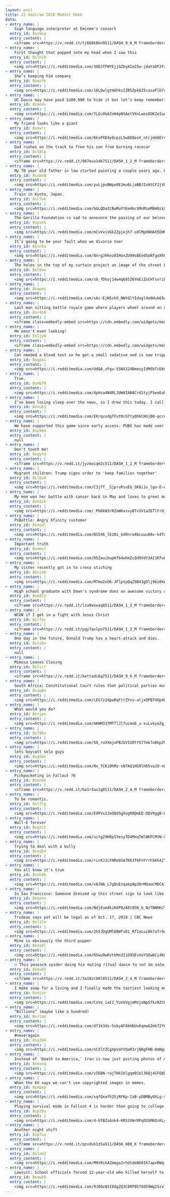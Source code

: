 ```yaml
---
layout: post
title: 22 Haziran 2018 Reddit Debe
data:
- entry_name: |
    Sign language interpreter at Eminem's concert
  entry_id: 8so9oa
  entry_content: |
    <iframe src=https://v.redd.it/tj668k8kn9511/DASH_9_6_M frameborder=0></iframe>
- entry_name: |
    First thought that popped into my head when I saw this
  entry_id: 8slhi0
  entry_content: |
    <img src=https://i.redditmedia.com/3ODJfFWYEjjGZbyAIe25w-jdaYa8F2FzRDkMMXIXJ08.jpg?s=eabd20e1f819ce636c79e3c8ddacee91 frameborder=0>
- entry_name: |
    She’s keeping him company
  entry_id: 8smzfk
  entry_content: |
    <img src=https://i.redditmedia.com/16LDwlgtmGhksIZB5Zpk6Z5casaFlD7rukiONmfBxp4.jpg?s=562e3b065d3c4276451debd504b4ac06 frameborder=0>
- entry_name: |
    UC Davis may have paid $100,000 to hide it but let’s keep remembering the awful pepper spray incident.
  entry_id: 8smodv
  entry_content: |
    <img src=https://i.redditmedia.com/7LGc8k6ZoH4pNSAetVXnLwosOOKZeIuAVvPbBclhpAQ.jpg?s=325762bb3dae9adccca1663569b262a4 frameborder=0>
- entry_name: |
    My friend looks like a giant
  entry_id: 8smvrc
  entry_content: |
    <img src=https://i.redditmedia.com/6ksPXD4y8cpzL5w88OesX_ntcjmU6Erx04pA5SqOgwQ.jpg?s=90efc3361e25e8e7117bbd424f977013 frameborder=0>
- entry_name: |
    Dad rushes on the track to free his son from burning racecar
  entry_id: 8sl8lp
  entry_content: |
    <iframe src=https://v.redd.it/067evo1dk7511/DASH_1_2_M frameborder=0></iframe>
- entry_name: |
    My 70 year old father in law started painting a couple years ago. He likes to try different styles and keeps them all.
  entry_id: 8sobn8
  entry_content: |
    <img src=https://i.redditmedia.com/yuLjpuBWpw9E2mu6LjaBBJIo9tCF2jV09N-eapu5_dI.jpg?s=8f46218a2a0fa263fd88cc6a026373e3 frameborder=0>
- entry_name: |
    Train in Kyoto, Japan.
  entry_id: 8sr7wk
  entry_content: |
    <img src=https://i.redditmedia.com/bGLQDaICBwMuYYEeHbcSMnMzeM8HOikXb0D4cZ_e5Cs.jpg?s=86ef926b9e672d6b2fe57507245a83d1 frameborder=0>
- entry_name: |
    The Gorilla Foundation is sad to announce the passing of our beloved Koko
  entry_id: 8spsnk
  entry_content: |
    <img src=https://i.redditmedia.com/mCvVviVGk2Zpjejh7-sHlMpHNHAX5OHNAFJutoRG5V8.jpg?s=e68f9ae7980cc14b900e5d874dd87344 frameborder=0>
- entry_name: |
    It’s going to be your fault when we divorce too!
  entry_id: 8snn5a
  entry_content: |
    <img src=https://i.redditmedia.com/8nrgJHkez8IHoxZU99sBEed5oNfgoXhU59vMs0vGWhI.jpg?s=76c0f319ffc210ffd586bfd6a8c205ee frameborder=0>
- entry_name: |
    The holes in the top of my curtain project an image of the street below onto my ceiling
  entry_id: 8sl0vw
  entry_content: |
    <img src=https://i.redditmedia.com/sG_fDhoj14w4q685Z6YmEiZoCHTsvrib2UVxZdlZ37k.jpg?s=3b7a851ec014d40cad81e0db2b5e73bf frameborder=0>
- entry_name: |
  entry_id: 8smpmi
  entry_content: |
    <img src=https://i.redditmedia.com/sAc-EjN5zkO_NWtQlYIdagl4e6Huk65wxLQdb6HzWOc.jpg?s=7f18d12df4fdc9ebb8e5ace7dbd65cec frameborder=0>
- entry_name: |
    Last man sitting battle royale game where players wheel around on office chairs.
  entry_id: 8sr4h0
  entry_content: |
    <iframe class=embedly-embed src=https://cdn.embedly.com/widgets/media.html?src=https%3A%2F%2Fgfycat.com%2Fifr%2FImaginaryElectricIsabellineshrike&url=https%3A%2F%2Fgfycat.com%2FImaginaryElectricIsabellineshrike&image=https%3A%2F%2Fthumbs.gfycat.com%2FImaginaryElectricIsabellineshrike-size_restricted.gif&key=522baf40bd3911e08d854040d3dc5c07&type=text%2Fhtml&schema=gfycat width=600 height=438 scrolling=no frameborder=0 allowfullscreen></iframe>
- entry_name: |
    He wasn't even looking!
  entry_id: 8sljy6
  entry_content: |
    <iframe class=embedly-embed src=https://cdn.embedly.com/widgets/media.html?src=https%3A%2F%2Fgfycat.com%2Fifr%2FConcreteGloomyFowl&url=https%3A%2F%2Fgfycat.com%2FConcreteGloomyFowl&image=https%3A%2F%2Fthumbs.gfycat.com%2FConcreteGloomyFowl-size_restricted.gif&key=522baf40bd3911e08d854040d3dc5c07&type=text%2Fhtml&schema=gfycat width=460 height=460 scrolling=no frameborder=0 allowfullscreen></iframe>
- entry_name: |
    Cat needed a blood test so he got a small sedative and is now tripping balls.
  entry_id: 8sqpki
  entry_content: |
    <img src=https://i.redditmedia.com/UdQA_zFgv-SSNXJ24BmesyIdMSbTcE6ubTa6mKngb6g.jpg?s=342086c2de3efe8d2d82739af903bdb1 frameborder=0>
- entry_name: |
    True.
  entry_id: 8smb79
  entry_content: |
    <img src=https://i.redditmedia.com/4pHsa4N4RLJUW8IAB8Crd1tyjF5eoEakfi-pArkGhgs.jpg?s=364b4f1cb1a09939dce4270885cd1a2e frameborder=0>
- entry_name: |
    I’ve been losing sleep over the news, so I drew this today. I call it, “Are We Great Yet?”
  entry_id: 8snuk3
  entry_content: |
    <img src=https://i.redditmedia.com/EKrqvsdgfFvt0cGTtyQhKCHUjBO-qcrq1z9FDbckV5k.jpg?s=3c0116e9ec0f04ef2f4b97cc02d021cd frameborder=0>
- entry_name: |
    We have supported this game since early access. PUBG has made over $730 million dollars. Yet, it's still not optimized, cheaters are rampant, crates are locked behind keys. Even after charging $30 for the game, they now introduce this $9.99 Event Pass.
  entry_id: 8sp9e4
  entry_content: |
    null
- entry_name: |
    Don't touch me!
  entry_id: 8sqyfd
  entry_content: |
    <iframe src=https://v.redd.it/jyzeoiqm2c511/DASH_1_2_M frameborder=0></iframe>
- entry_name: |
    Migrant children: Trump signs order to 'keep families together'
  entry_id: 8sl6v8
  entry_content: |
    <img src=https://i.redditmedia.com/C3jff__SjprvRsvEG_SK8i1v_lgo-D-ehYJYwZkUJPg.jpg?s=00a79ca7c70e90b2308c3ae33e4dc8b3 frameborder=0>
- entry_name: |
    My mom won her battle with cancer back in May and loves to greet me by showing me how much her hair has grown since last I saw her. Today, she was SO excited to show me the World's Tiniest Fauxhawk.
  entry_id: 8sm1xk
  entry_content: |
    <img src=https://i.redditmedia.com/_Pb6kN3rRZaW6xsvyBTcUV1aZETlFrUjatj24YBbCnw.jpg?s=22ad12dc7369db52ed49f8a02797df22 frameborder=0>
- entry_name: |
    PsBattle: Angry Xfinity customer
  entry_id: 8snodl
  entry_content: |
    <img src=https://i.redditmedia.com/BS546_lE2Oi_Gd0nro4bcuuu0Av-k4TqFiq_Rp4D_Z4.jpg?s=abac440026160d8212300d95315faf5f frameborder=0>
- entry_name: |
    Important truth
  entry_id: 8smmul
  entry_content: |
    <img src=https://i.redditmedia.com/D5ZouibupKfb4whmZcQd9VdY3AI1Kfu8yjK6-YGmLMw.jpg?s=003b7790d1c54eb0316bdf55c2b01473 frameborder=0>
- entry_name: |
    My sister recently got in to cross stiching
  entry_id: 8sni4m
  entry_content: |
    <img src=https://i.redditmedia.com/M7mo2oO6-JFlptpQqZ9B43gDlj96z0kWjqnZ1oKt19M.jpg?s=f6368e61ebf7023ecaaee4beaa67f098 frameborder=0>
- entry_name: |
    High school graduate with Down's syndrome does an awesome victory dance after getting his diploma
  entry_id: 8so8lz
  entry_content: |
    <iframe src=https://v.redd.it/lza9wswaq8511/DASH_1_2_M frameborder=0></iframe>
- entry_name: |
    WCGW if I get in a fight with Jesus Christ
  entry_id: 8slfyc
  entry_content: |
    <iframe src=https://v.redd.it/pqy7qvlpo7511/DASH_1_2_M frameborder=0></iframe>
- entry_name: |
    One day in the future, Donald Trump has a heart-attack and dies.
  entry_id: 8sli0v
  entry_content: |
    null
- entry_name: |
    Mimosa Leaves Closing
  entry_id: 8sliir
  entry_content: |
    <iframe src=https://v.redd.it/kettadi6q7511/DASH_9_6_M frameborder=0></iframe>
- entry_name: |
    South Africa: Constitutional Court rules that political parties must disclose their private donors.
  entry_id: 8sqq8n
  entry_content: |
    <img src=https://i.redditmedia.com/LEG7z2dpwRqFtrZYvu-aljxQPBTHUp4Q9MkjzPPAbNY.jpg?s=53d678f44921f8f6cf7bd85b68fee2b6 frameborder=0>
- entry_name: |
    What would you do?
  entry_id: 8snjpn
  entry_content: |
    <img src=https://i.redditmedia.com/mKWM337MTTlJl7ucmn6_u-xuLvkyaZg_nhxeLNQORXw.jpg?s=9ec9bf3eb03400aec8effe69cd65eadb frameborder=0>
- entry_name: |
  entry_id: 8sl9kv
  entry_content: |
    <img src=https://i.redditmedia.com/5O_ruXXmjoPBJbVIUOtYS77mk7uBkpZVXsR6ikYiGKI.jpg?s=6e83dbefe9f22586fe39eac216c57f85 frameborder=0>
- entry_name: |
    lets boycott solo guys
  entry_id: 8sqdas
  entry_content: |
    <img src=https://i.redditmedia.com/Nx_TCKi0hMz-sN7AQ1HG9lhR5vaJO-vLs4k2yBolDzM.jpg?s=7efa4f654ab06945298c5d885909fa7e frameborder=0>
- entry_name: |
    Pickpocketing in Fallout 76
  entry_id: 8smnbk
  entry_content: |
    <iframe src=https://v.redd.it/ba1r4ax1g8511/DASH_2_4_M frameborder=0></iframe>
- entry_name: |
    To be romantic.
  entry_id: 8sl7lg
  entry_content: |
    <img src=https://i.redditmedia.com/E9PVx1JoOQd5gXvgRRQmED-DDV9ggB-H0smU2mv7M-A.jpg?s=c7082febe2784d48dafc9d2c15507691 frameborder=0>
- entry_name: |
    Wall-E forever
  entry_id: 8sq2ct
  entry_content: |
    <img src=https://i.redditmedia.com/uitg29KRpSYesyTD4MnqTWlWKPCMVN-XK0BWR0Oj1Cs.jpg?s=f6d29ec41123a6b58050bae6b6fdeb99 frameborder=0>
- entry_name: |
    Trying to deal with a bully
  entry_id: 8snq54
  entry_content: |
    <img src=https://i.redditmedia.com/ricKJ1LFNReb5AfKK3fGFnYrrh5Kh42TK0_hUtWbMKA.jpg?s=ccc6dcb283d58862fbca87558687ad6b frameborder=0>
- entry_name: |
    You all know it's true
  entry_id: 8snh4k
  entry_content: |
    <img src=https://i.redditmedia.com/v8JNA_L7gQuEzqakp8p3OrMOaoCMDCA1HU3lgvYlUys.png?s=5baeff2fc0327b9f7a415f68603ea833 frameborder=0>
- entry_name: |
    In San Francisco: Someone dressed up this street sign to look like Waldo
  entry_id: 8sqxnn
  entry_content: |
    <img src=https://i.redditmedia.com/NdjEum4kiK6P8zA8t8SN_b_NzTNNHHJl79Dewh071Pg.jpg?s=01f26ed7214fe0df333ee1c5b59e7647 frameborder=0>
- entry_name: |
    Trudeau says pot will be legal as of Oct. 17, 2018 | CBC News
  entry_id: 8sl1ln
  entry_content: |
    <img src=https://i.redditmedia.com/2h5JDgUMlDBWfvD1_RfIaLui8k7aTrQcUeHTVQy-_jg.jpg?s=ddbd41344a10ae7b0c018829dbd8913c frameborder=0>
- entry_name: |
    Mine is obviously the third pupper
  entry_id: 8sns0l
  entry_content: |
    <img src=https://i.redditmedia.com/R5wu9wKvtkMn3IiO95EsVoYSOw6Ci4KnAVsN5KUn7ug.jpg?s=c2a41c72b2f46130f1d85dafc6eb935b frameborder=0>
- entry_name: |
    🔥 This peacock spider doing his mating ritual dance to not be eaten by a female
  entry_id: 8smub5
  entry_content: |
    <iframe src=https://v.redd.it/3a18zc00l8511/DASH_2_4_M frameborder=0></iframe>
- entry_name: |
    I make soap for a living and I finally made the tastiest looking morsels
  entry_id: 8smjar
  entry_content: |
    <img src=https://i.redditmedia.com/CsVo_ixEI_YuVUVgjmMzjoNpSfkxRZCRjKKDbvRQAgI.jpg?s=be25905afba64b1f11f1283c7f298157 frameborder=0>
- entry_name: |
    “Billions” (maybe like a hundred)
  entry_id: 8sriqm
  entry_content: |
    <img src=https://i.redditmedia.com/df1k3ds-5skyAFAkHbUx6qmw6Zmb72YGLeT17k1nKBQ.jpg?s=6f8dda9b85153c1c0d2e7087589de695 frameborder=0>
- entry_name: |
    #neveragain
  entry_id: 8sq386
  entry_content: |
    <img src=https://i.redditmedia.com/nCXlYZCgXpVaYVQaR3rjN0gFHN-DmNgcPWtqDOFl7Ls.jpg?s=2e754d0beebc416c366cd49500578ba1 frameborder=0>
- entry_name: |
    Instead of 'Death to America,' Iran is now just posting photos of migrant children in U.S. cages
  entry_id: 8smsxq
  entry_content: |
    <img src=https://i.redditmedia.com/vI6BN-rajTNX1blgqm9ibl36Qj4SFQbhyTx8_vmnUvs.jpg?s=2c2e05dff5600dba2e4c5ac0e7eb1d63 frameborder=0>
- entry_name: |
    When the EU says we can't use copyrighted images in memes.
  entry_id: 8smpxp
  entry_content: |
    <img src=https://i.redditmedia.com/xqfQxofh25jRFKp-IzB-yDBMByOXLg-smdUP8uJFrzY.jpg?s=ffb31b48f444fefe9155dbd83a2ee4b3 frameborder=0>
- entry_name: |
    Playing survival mode in Fallout 4 is harder than going to college
  entry_id: 8sp39u
  entry_content: |
    <img src=https://i.redditmedia.com/d-GTBZsGnk4-KRS3XWrRPqO2GM6DcKLy4k0w2ugtxPw.jpg?s=d828aa2c19bb344748f04dad570b3f0d frameborder=0>
- entry_name: |
    Another night shift
  entry_id: 8sp7sa
  entry_content: |
    <iframe src=https://v.redd.it/qzvduk1z5a511/DASH_600_K frameborder=0></iframe>
- entry_name: |
  entry_id: 8slmd2
  entry_content: |
    <img src=https://i.redditmedia.com/M9tRshAZmmgaJrhdtdeB60I67apxRWq-ItMRKg2SUvQ.jpg?s=468a8bebdf353a8d1c0d200df41ad54b frameborder=0>
- entry_name: |
    Lawsuit: School officials forced 12-year-old who killed herself to hug bullies
  entry_id: 8smwb6
  entry_content: |
    <img src=https://i.redditmedia.com/9J00zQSI8dgZQ3C8RP8h7Od59WgISzv1NYeThB9AmxE.jpg?s=eda42f64afa1fd34e30ac038d4d12c12 frameborder=0>
---
```

